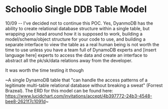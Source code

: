 # Schoolio Single DDB Table Model
10/09 -- I've decided not to continue this POC. Yes, DyanmoDB has the ability to create relational database structure within a single table, but wrapping your head around how it is supposed to work, building a model/schema/object structure for your code to use, and building a separate interface to view the table as a real human being is not worth the time to use unless you have a team full of DynamoDB experts and [insert language here] experts to access the data and create an interface to abstract all the pk/sk/data relations away from the developer. 

It was worth the time testing it though

~A single DynamoDB table that "can handle the access patterns of a legitimate multi-table relational database without breaking a sweat" (Forrest Brazeal). The ERD for this model can be found here: <https://www.lucidchart.com/invitations/accept/4b397772-24b3-4548-bee8-2621f7c1091d>~
